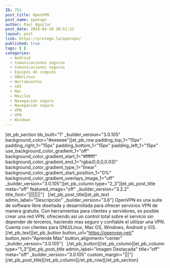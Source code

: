 ```yaml
---
ID: 751
post_title: OpenVPN
post_name: openvpn
author: Paul Aguilar
post_date: 2018-04-10 20:51:21
layout: post
link: https://protege.la/openvpn/
published: true
tags: [ ]
categories:
  - Android
  - Comunicaciones seguras
  - Comunicaciones seguras
  - Equipos de computo
  - GNU/Linux
  - Herramientas
  - iOS
  - Mac
  - Móviles
  - Navegación segura
  - Navegación segura
  - VPN
  - VPN
  - Windows
---
```

[et_pb_section bb_built="1" \_builder\_version="3.0.105" background_color="#eeeeee"][et_pb_row padding_top_1="15px" padding_right_1="15px" padding_bottom_1="15px" padding_left_1="15px" use_background_color_gradient_1="off" background_color_gradient_start_1="#ffffff" background_color_gradient_end_1="rgba(0,0,0,0.03)" background_color_gradient_type_1="linear" background_color_gradient_start_position_1="0%" background_color_gradient_overlays_image_1="off" \_builder\_version="3.0.105"][et_pb_column type="2_3"][et_pb_post_title meta="off" featured_image="off" \_builder\_version="3.2.2" title_font="||||||||"]   [/et_pb_post_title][et_pb_text admin_label="Descripción" \_builder\_version="3.6"] OpenVPN es una suite de software libre diseñada y desarrollada para ofrecer servicios VPN de manera gratuita. Con herramientas para clientes y servidores, es posible crear una red VPN, ofreciendo así un control total sobre el servicio sin depender de terceros, haciendo mas seguro y confiable el utilizar una VPN. Cuenta con clientes para GNU/Linux, Mac OS, Windows, Android y iOS. [/et_pb_text][et_pb_button button_url="https://openvpn.net/" button_text="Aprende Más" button_alignment="center" \_builder\_version="3.0.105"]   [/et_pb_button][/et_pb_column][et_pb_column type="1_3"][et_pb_post_title admin_label="Imagen Destacada" title="off" meta="off" \_builder\_version="3.0.105" custom_margin="|||"]   [/et_pb_post_title][/et_pb_column][/et_pb_row][/et_pb_section]